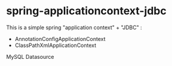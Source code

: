 # spring-applicationcontext-jdbc

This is a simple spring "application context" + "JDBC" :
- AnnotationConfigApplicationContext
- ClassPathXmlApplicationContext

MySQL Datasource

